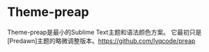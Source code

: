 # Theme-preap
Theme-preap是最小的Sublime Text主题和语法颜色方案。 它最初只是[Predawn]主题的略微调整版本。https://github.com/lyqcode/preap

